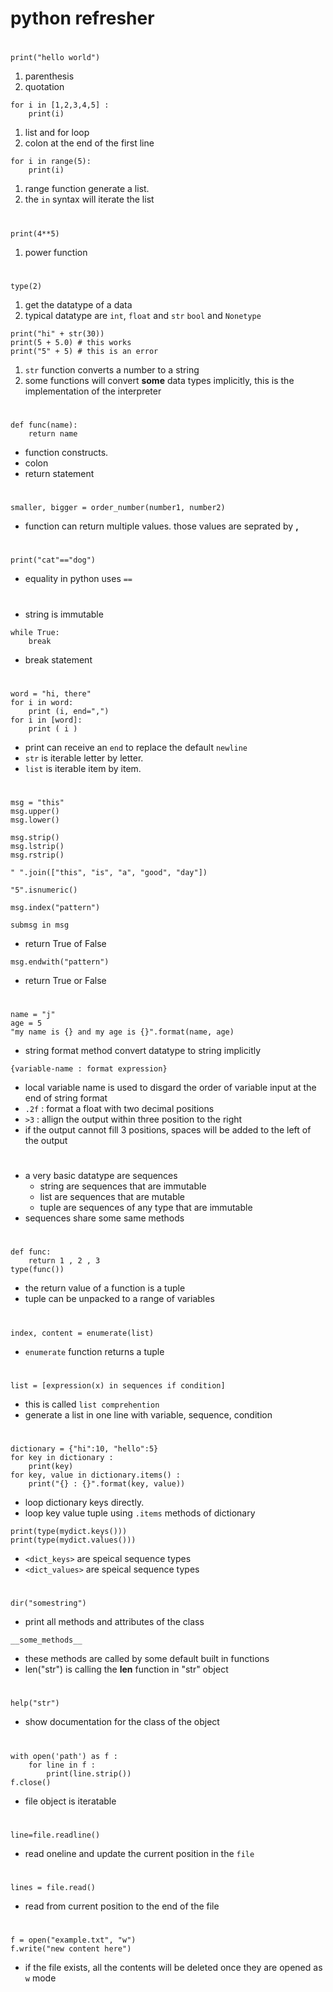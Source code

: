 # python refresher

#

```=
print("hello world")
```
1. parenthesis
2. quotation

```=
for i in [1,2,3,4,5] : 
	print(i)
```
1. list and for loop
2. colon at the end of the first line

```=
for i in range(5):
	print(i)
```
1. range function generate a list. 
2. the `in` syntax will iterate the list

#

```=
print(4**5)
```
1. power function

# 

```=
type(2)
```
1. get the datatype of a data
2. typical datatype are `int`, `float` and `str` `bool` and `Nonetype`

```=
print("hi" + str(30))
print(5 + 5.0) # this works
print("5" + 5) # this is an error
```
1. `str` function converts a number to a string
2. some functions will convert **some** data types implicitly, this is the implementation of the interpreter

#

```=
def func(name):
	return name
```
* function constructs.
* colon 
* return statement

# 

```=
smaller, bigger = order_number(number1, number2)
```
* function can return multiple values. those values are seprated by **,**

#

```=
print("cat"=="dog")
```
* equality in python uses `==`

#

* string is immutable

```=
while True:
	break
```
* break statement

#

```=
word = "hi, there"
for i in word:
	print (i, end=",")
for i in [word]:
	print ( i )
```
* print can receive an `end` to replace the default `newline`
* `str` is iterable letter by letter.
* `list` is iterable item by item.

# 

```=
msg = "this"
msg.upper()
msg.lower()
```

```=
msg.strip()
msg.lstrip()
msg.rstrip()
```

```=
" ".join(["this", "is", "a", "good", "day"])
```

```=
"5".isnumeric()
```

```=
msg.index("pattern")
```

```=
submsg in msg
```
* return True of False

```=
msg.endwith("pattern")
```
* return True or False

# 

```=
name = "j"
age = 5
"my name is {} and my age is {}".format(name, age)
```
* string format method convert datatype to string implicitly

```=
{variable-name : format expression}
```
* local variable name is used to disgard the order of variable input at the end of string format
* `.2f` : format a float with two decimal positions
* `>3` : allign the output within three position to the right
* if the output cannot fill 3 positions, spaces will be added to the left of the output

#

* a very basic datatype are sequences 
	* string are sequences that are immutable
	* list are sequences that are mutable
	* tuple are sequences of any type that are immutable
* sequences share some same methods

# 

```=
def func:
	return 1 , 2 , 3
type(func())
```
* the return value of a function is a tuple
* tuple can be unpacked to a range of variables

# 

```=
index, content = enumerate(list)
```
* `enumerate` function returns a tuple 

# 

```=
list = [expression(x) in sequences if condition]
```
* this is called `list comprehention`
* generate a list in one line with variable, sequence, condition


#

```=
dictionary = {"hi":10, "hello":5}
for key in dictionary : 
	print(key)
for key, value in dictionary.items() : 
	print("{} : {}".format(key, value))
```
* loop dictionary keys directly.
* loop key value tuple using `.items` methods of dictionary

```=
print(type(mydict.keys()))
print(type(mydict.values()))
```
* `<dict_keys>` are speical sequence types
* `<dict_values>` are speical sequence types

#

```=
dir("somestring")
```
* print all methods and attributes of the class

```=
__some_methods__
```
* these methods are called by some default built in functions
* len("str") is calling the __len__ function in "str" object

#

```=
help("str")
```
* show documentation for the class of the object

#

```=
with open('path') as f :
	for line in f : 
		print(line.strip())
f.close()
```
* file object is iteratable

#

```=
line=file.readline()
```
* read oneline and update the current position in the `file`

# 

```=
lines = file.read()
```
* read from current position to the end of the file

#

```=
f = open("example.txt", "w")
f.write("new content here")
```
* if the file exists, all the contents will be deleted once they are opened as `w` mode




